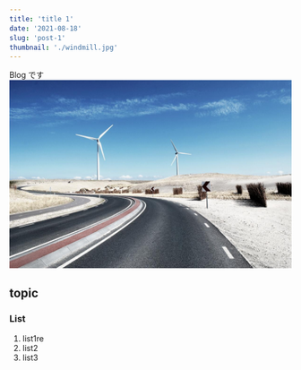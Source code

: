 ```yaml
---
title: 'title 1'
date: '2021-08-18'
slug: 'post-1'
thumbnail: './windmill.jpg'
---
```


Blog です
![Sample](./windmill.jpg)

## topic

### List

1. list1re
1. list2
1. list3
